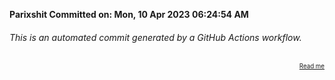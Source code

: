 **Parixshit Committed on: Mon, 10 Apr 2023 06:24:54 AM** <!-- d261bbdd-9e9f-44c8-bfe8-3e46a2667977 -->

###### This is an automated commit generated by a GitHub Actions workflow.

<div align="right"><sub><sup><a href="https://github.com/Parixshit/AutoCommit.git">Read me</a></sup></sub></div>
